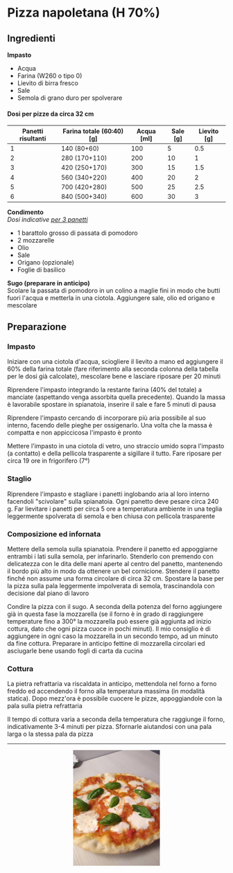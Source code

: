 # Pizza napoletana (H 70%)

## Ingredienti

**Impasto**

* Acqua
* Farina (W260 o tipo 0)
* Lievito di birra fresco
* Sale
* Semola di grano duro per spolverare

#### Dosi per pizze da circa 32 cm

| Panetti risultanti | Farina totale (60:40) [g] | Acqua [ml] | Sale [g] | Lievito [g] |
| ------------------ | ------------------------- | ---------- | -------- | ----------- |
| 1                  | 140 (80+60)               | 100        | 5        | 0.5         |
| 2                  | 280 (170+110)             | 200        | 10       | 1           |
| 3                  | 420 (250+170)             | 300        | 15       | 1.5         |
| 4                  | 560 (340+220)             | 400        | 20       | 2           |
| 5                  | 700 (420+280)             | 500        | 25       | 2.5         |
| 6                  | 840 (500+340)             | 600        | 30       | 3           |

**Condimento**  
_Dosi indicative <u>per 3 panetti</u>_

* 1 barattolo grosso di passata di pomodoro
* 2 mozzarelle
* Olio
* Sale
* Origano (opzionale)
* Foglie di basilico

**Sugo (preparare in anticipo)**  
Scolare la passata di pomodoro in un colino a maglie fini in modo che butti fuori l'acqua e metterla in una ciotola. Aggiungere sale, olio ed origano e mescolare

## Preparazione

### Impasto

Iniziare con una ciotola d'acqua, sciogliere il lievito a mano ed aggiungere il 60% della farina totale (fare riferimento alla seconda colonna della tabella per le dosi già calcolate), mescolare bene e lasciare riposare per 20 minuti

Riprendere l'impasto integrando la restante farina (40% del totale) a manciate (aspettando venga assorbita quella precedente). Quando la massa è lavorabile spostare in spianatoia, inserire il sale e fare 5 minuti di pausa

Riprendere l'impasto cercando di incorporare più aria possibile al suo  interno, facendo delle pieghe per ossigenarlo. Una volta che la massa è compatta e non appiccicosa l'impasto è pronto

Mettere l'impasto in una ciotola di vetro, uno straccio umido sopra l'impasto (a contatto) e della pellicola trasparente a sigillare il tutto. Fare riposare per circa 19 ore in frigorifero (7°)

### Staglio

Riprendere l'impasto e stagliare i panetti inglobando aria al loro interno facendoli "scivolare" sulla spianatoia. Ogni panetto deve pesare circa 240 g. Far lievitare i panetti per circa 5 ore a temperatura ambiente in una teglia leggermente spolverata di semola e ben chiusa con pellicola trasparente

### Composizione ed infornata

Mettere della semola sulla spianatoia. Prendere il panetto ed appoggiarne entrambi i lati sulla semola, per infarinarlo. Stenderlo con premendo con delicatezza con le dita delle mani aperte al centro del panetto, mantenendo il bordo più alto in modo da ottenere un bel cornicione. Stendere il panetto finché non assume una forma circolare di circa 32 cm. Spostare la base per la pizza sulla pala leggermente impolverata di semola, trascinandola con decisione dal piano di lavoro

Condire la pizza con il sugo. A seconda della potenza del forno aggiungere già in questa fase la mozzarella (se il forno è in grado di raggiungere temperature fino a 300° la mozzarella può essere già aggiunta ad inizio cottura, dato che ogni pizza cuoce in pochi minuti). Il mio consiglio è di aggiungere in ogni caso la mozzarella in un secondo tempo, ad un minuto da fine cottura. Preparare in anticipo fettine di mozzarella circolari ed asciugarle bene usando fogli di carta da cucina

### Cottura

La pietra refrattaria va riscaldata in anticipo, mettendola nel forno a forno freddo ed accendendo il forno alla temperatura massima (in modalità statica). Dopo mezz'ora è possibile cuocere le pizze, appoggiandole con la pala sulla pietra refrattaria

Il tempo di cottura varia a seconda della temperatura che raggiunge il forno, indicativamente 3-4 minuti per pizza. Sfornarle aiutandosi con una pala larga o la stessa pala da pizza

___

<p align="center">
<img src="../img/panificati_pizza_napoletana_1.jpg" alt="Pizza napoletana" onclick="window.open(this.src)" width="200"/>
</p>
